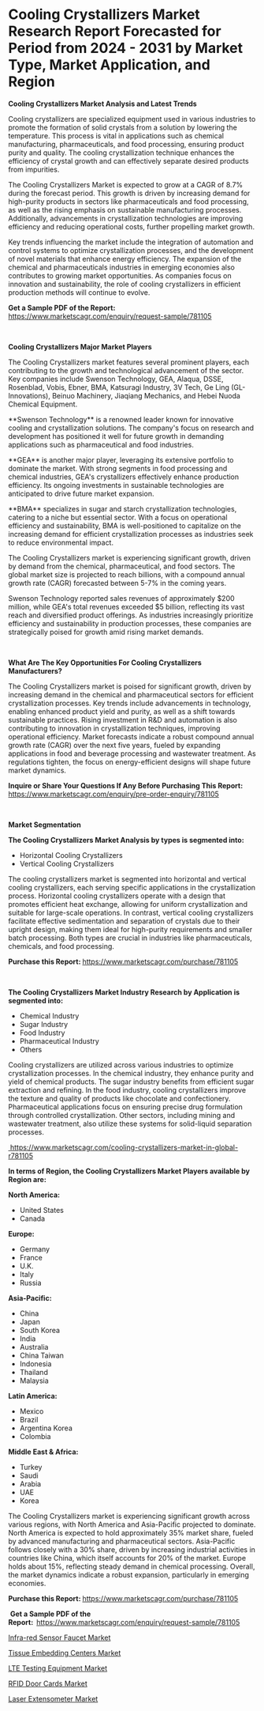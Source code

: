 <p><h1>Cooling Crystallizers Market Research Report Forecasted for Period from 2024 -  2031 by Market Type, Market Application, and Region</h1></p><p><strong>Cooling Crystallizers Market Analysis and Latest Trends</strong></p>
<p><p>Cooling crystallizers are specialized equipment used in various industries to promote the formation of solid crystals from a solution by lowering the temperature. This process is vital in applications such as chemical manufacturing, pharmaceuticals, and food processing, ensuring product purity and quality. The cooling crystallization technique enhances the efficiency of crystal growth and can effectively separate desired products from impurities.</p><p>The Cooling Crystallizers Market is expected to grow at a CAGR of 8.7% during the forecast period. This growth is driven by increasing demand for high-purity products in sectors like pharmaceuticals and food processing, as well as the rising emphasis on sustainable manufacturing processes. Additionally, advancements in crystallization technologies are improving efficiency and reducing operational costs, further propelling market growth.</p><p>Key trends influencing the market include the integration of automation and control systems to optimize crystallization processes, and the development of novel materials that enhance energy efficiency. The expansion of the chemical and pharmaceuticals industries in emerging economies also contributes to growing market opportunities. As companies focus on innovation and sustainability, the role of cooling crystallizers in efficient production methods will continue to evolve.</p></p>
<p><strong>Get a Sample PDF of the Report:&nbsp;</strong> <a href="https://www.marketscagr.com/enquiry/request-sample/781105?utm_campaign=1422&utm_medium=2&utm_source=Github&utm_content=ia&utm_term=15102024&utm_id=cooling-crystallizers">https://www.marketscagr.com/enquiry/request-sample/781105</a></p>
<p>&nbsp;</p>
<p><strong>Cooling Crystallizers Major Market Players</strong></p>
<p><p>The Cooling Crystallizers market features several prominent players, each contributing to the growth and technological advancement of the sector. Key companies include Swenson Technology, GEA, Alaqua, DSSE, Rosenblad, Vobis, Ebner, BMA, Katsuragi Industry, 3V Tech, Ge Ling (GL-Innovations), Beinuo Machinery, Jiaqiang Mechanics, and Hebei Nuoda Chemical Equipment.</p><p>**Swenson Technology** is a renowned leader known for innovative cooling and crystallization solutions. The company's focus on research and development has positioned it well for future growth in demanding applications such as pharmaceutical and food industries. </p><p>**GEA** is another major player, leveraging its extensive portfolio to dominate the market. With strong segments in food processing and chemical industries, GEA's crystallizers effectively enhance production efficiency. Its ongoing investments in sustainable technologies are anticipated to drive future market expansion.</p><p>**BMA** specializes in sugar and starch crystallization technologies, catering to a niche but essential sector. With a focus on operational efficiency and sustainability, BMA is well-positioned to capitalize on the increasing demand for efficient crystallization processes as industries seek to reduce environmental impact.</p><p>The Cooling Crystallizers market is experiencing significant growth, driven by demand from the chemical, pharmaceutical, and food sectors. The global market size is projected to reach billions, with a compound annual growth rate (CAGR) forecasted between 5-7% in the coming years. </p><p>Swenson Technology reported sales revenues of approximately $200 million, while GEA's total revenues exceeded $5 billion, reflecting its vast reach and diversified product offerings. As industries increasingly prioritize efficiency and sustainability in production processes, these companies are strategically poised for growth amid rising market demands.</p></p>
<p>&nbsp;</p>
<p><strong>What Are The Key Opportunities For Cooling Crystallizers Manufacturers?</strong></p>
<p><p>The Cooling Crystallizers market is poised for significant growth, driven by increasing demand in the chemical and pharmaceutical sectors for efficient crystallization processes. Key trends include advancements in technology, enabling enhanced product yield and purity, as well as a shift towards sustainable practices. Rising investment in R&D and automation is also contributing to innovation in crystallization techniques, improving operational efficiency. Market forecasts indicate a robust compound annual growth rate (CAGR) over the next five years, fueled by expanding applications in food and beverage processing and wastewater treatment. As regulations tighten, the focus on energy-efficient designs will shape future market dynamics.</p></p>
<p><strong>Inquire or Share Your Questions If Any Before Purchasing This Report:</strong> <a href="https://www.marketscagr.com/enquiry/pre-order-enquiry/781105?utm_campaign=1422&utm_medium=2&utm_source=Github&utm_content=ia&utm_term=15102024&utm_id=cooling-crystallizers">https://www.marketscagr.com/enquiry/pre-order-enquiry/781105</a></p>
<p>&nbsp;</p>
<p><strong>Market Segmentation</strong></p>
<p><strong>The Cooling Crystallizers Market Analysis by types is segmented into:</strong></p>
<p><ul><li>Horizontal Cooling Crystallizers</li><li>Vertical Cooling Crystallizers</li></ul></p>
<p><p>The cooling crystallizers market is segmented into horizontal and vertical cooling crystallizers, each serving specific applications in the crystallization process. Horizontal cooling crystallizers operate with a design that promotes efficient heat exchange, allowing for uniform crystallization and suitable for large-scale operations. In contrast, vertical cooling crystallizers facilitate effective sedimentation and separation of crystals due to their upright design, making them ideal for high-purity requirements and smaller batch processing. Both types are crucial in industries like pharmaceuticals, chemicals, and food processing.</p></p>
<p><strong>Purchase this Report:&nbsp;</strong><a href="https://www.marketscagr.com/purchase/781105?utm_campaign=1422&utm_medium=2&utm_source=Github&utm_content=ia&utm_term=15102024&utm_id=cooling-crystallizers">https://www.marketscagr.com/purchase/781105</a></p>
<p>&nbsp;</p>
<p><strong>The Cooling Crystallizers Market Industry Research by Application is segmented into:</strong></p>
<p><ul><li>Chemical Industry</li><li>Sugar Industry</li><li>Food Industry</li><li>Pharmaceutical Industry</li><li>Others</li></ul></p>
<p><p>Cooling crystallizers are utilized across various industries to optimize crystallization processes. In the chemical industry, they enhance purity and yield of chemical products. The sugar industry benefits from efficient sugar extraction and refining. In the food industry, cooling crystallizers improve the texture and quality of products like chocolate and confectionery. Pharmaceutical applications focus on ensuring precise drug formulation through controlled crystallization. Other sectors, including mining and wastewater treatment, also utilize these systems for solid-liquid separation processes.</p></p>
<p><a href="https://www.marketscagr.com/cooling-crystallizers-market-in-global-r781105?utm_campaign=1422&utm_medium=2&utm_source=Github&utm_content=ia&utm_term=15102024&utm_id=cooling-crystallizers">&nbsp;https://www.marketscagr.com/cooling-crystallizers-market-in-global-r781105</a></p>
<p><strong>In terms of Region, the Cooling Crystallizers Market Players available by Region are:</strong></p>
<p>
    <p> <strong> North America: </strong>
        <ul>
            <li>United States</li>
            <li>Canada</li>
        </ul>
        </p> 
    <p> <strong> Europe: </strong>
        <ul>
            <li>Germany</li>
            <li>France</li>
            <li>U.K.</li>
            <li>Italy</li>
            <li>Russia</li>
        </ul>
        </p> 
    <p> <strong> Asia-Pacific: </strong>
        <ul>
            <li>China</li>
            <li>Japan</li>
            <li>South Korea</li>
            <li>India</li>
            <li>Australia</li>
            <li>China Taiwan</li>
            <li>Indonesia</li>
            <li>Thailand</li>
            <li>Malaysia</li>
        </ul>
        </p> 
    <p> <strong> Latin America: </strong>
        <ul>
            <li>Mexico</li>
            <li>Brazil</li>
            <li>Argentina Korea</li>
            <li>Colombia</li>
        </ul>
        </p> 
    <p> <strong> Middle East & Africa: </strong>
        <ul>
            <li>Turkey</li>
            <li>Saudi</li>
            <li>Arabia</li>
            <li>UAE</li>
            <li>Korea</li>
        </ul>
    </p>
    </p>
<p><p>The Cooling Crystallizers market is experiencing significant growth across various regions, with North America and Asia-Pacific projected to dominate. North America is expected to hold approximately 35% market share, fueled by advanced manufacturing and pharmaceutical sectors. Asia-Pacific follows closely with a 30% share, driven by increasing industrial activities in countries like China, which itself accounts for 20% of the market. Europe holds about 15%, reflecting steady demand in chemical processing. Overall, the market dynamics indicate a robust expansion, particularly in emerging economies.</p></p>
<p><strong>Purchase this Report: </strong><a href="https://www.marketscagr.com/purchase/781105?utm_campaign=1422&utm_medium=2&utm_source=Github&utm_content=ia&utm_term=15102024&utm_id=cooling-crystallizers">https://www.marketscagr.com/purchase/781105</a></p>
<p>&nbsp;<strong>Get a Sample PDF of the Report:&nbsp;&nbsp;</strong><a href="https://www.marketscagr.com/enquiry/request-sample/781105?utm_campaign=1422&utm_medium=2&utm_source=Github&utm_content=ia&utm_term=15102024&utm_id=cooling-crystallizers">https://www.marketscagr.com/enquiry/request-sample/781105</a></p>
<p><strong></strong></p>
<p><p><a href="https://www.linkedin.com/pulse/infra-red-sensor-faucet-sector-surge-87-growth-roadmap-2031-fn5lf?utm_campaign=1422&utm_medium=2&utm_source=Github&utm_content=ia&utm_term=15102024&utm_id=cooling-crystallizers">Infra-red Sensor Faucet Market</a></p><p><a href="https://github.com/dringals/Market-Research-Report-List-6/blob/main/tissue-embedding-centers-market.md?utm_campaign=1422&utm_medium=2&utm_source=Github&utm_content=ia&utm_term=15102024&utm_id=cooling-crystallizers">Tissue Embedding Centers Market</a></p><p><a href="https://issuu.com/reportprime-2/docs/lte-testing-equipment-market-size-2_a0e665fe2c6a11?utm_campaign=1422&utm_medium=2&utm_source=Github&utm_content=ia&utm_term=15102024&utm_id=cooling-crystallizers">LTE Testing Equipment Market</a></p><p><a href="https://www.linkedin.com/pulse/comprehensive-rfid-door-cards-market-report-regional-analysis-tlqaf?utm_campaign=1422&utm_medium=2&utm_source=Github&utm_content=ia&utm_term=15102024&utm_id=cooling-crystallizers">RFID Door Cards Market</a></p><p><a href="https://github.com/johnieimmarta/Market-Research-Report-List-1/blob/main/laser-extensometer-market.md?utm_campaign=1422&utm_medium=2&utm_source=Github&utm_content=ia&utm_term=15102024&utm_id=cooling-crystallizers">Laser Extensometer Market</a></p></p>